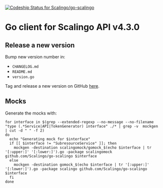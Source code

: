 [ ![Codeship Status for Scalingo/go-scalingo](https://app.codeship.com/projects/cf518dc0-0034-0136-d6b3-5a0245e77f67/status?branch=master)](https://app.codeship.com/projects/279805)

# Go client for Scalingo API v4.3.0

## Release a new version

Bump new version number in:

- `CHANGELOG.md`
- `README.md`
- `version.go`

Tag and release a new version on GitHub
[here](https://github.com/Scalingo/go-scalingo/releases/new).

## Mocks

Generate the mocks with:

```shell
for interface in $(grep --extended-regexp --no-message --no-filename "type (.*Service|API|TokenGenerator) interface" ./* | grep -v  mockgen | cut -d " " -f 2)
do
  echo "Generating mock for $interface"
  if [[ $interface != "SubresourceService" ]]; then
    mockgen -destination scalingomock/gomock_$(echo $interface | tr '[:upper:]' '[:lower:]').go -package scalingomock github.com/Scalingo/go-scalingo $interface
  else
    mockgen -destination gomock_$(echo $interface | tr '[:upper:]' '[:lower:]').go -package scalingo github.com/Scalingo/go-scalingo $interface
  fi
done
```
